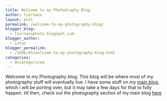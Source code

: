 ```yaml
---
title: Welcome to my PhotoGraphy Blog
author: tiernano
layout: post
permalink: /welcome-to-my-photography-blog/
blogger_blog:
  - tiernanophoto.blogspot.com
blogger_author:
  - Lotas
blogger_permalink:
  - /2006/05/welcome-to-my-photography-blog.html
categories:
  - Uncategorized
---
```

Welcome to my Photography blog. This blog will be where most of my photography stuff will eventually live. I have some stuff on my [main blog][1], which i will be porting over, but it may take a few days for that to fully happen. till then, check out the photography section of my main blog [here][2]  

 [1]: http://blog.lotas-smartman.net
 [2]: http://blog.lotas-smartman.net/archive/category/24.aspx